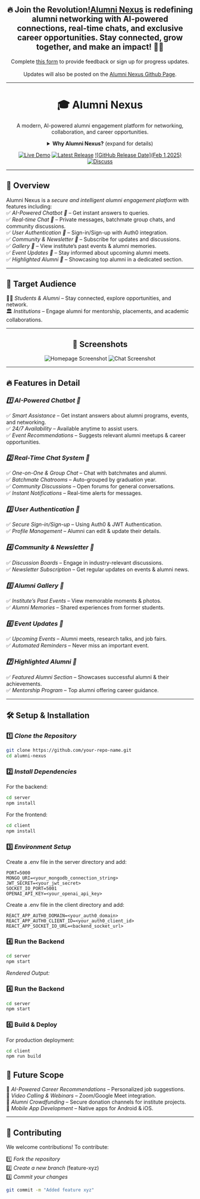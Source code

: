 <div align="center">
  <h2>🔥 Join the Revolution!<a href="#">Alumni Nexus</a> is redefining alumni networking with AI-powered connections, real-time chats, and exclusive career opportunities. Stay connected, grow together, and make an impact! 🚀💙</h2>
  <p>Complete <a href="https://docs.google.com/forms/d/1qpzW83s_cFEERsULgLghZYBppSewYk5CR3XP3O0xhFA/edit">this form</a> to provide feedback or sign up for progress updates.<br/><br/>
  Updates will also be posted on the <a href="#">Alumni Nexus Github Page</a>.</p>
</div>

---

<h1 align="center">🎓 Alumni Nexus</h1>

<div align="center">
  <p>A modern, AI-powered alumni engagement platform for networking, collaboration, and career opportunities.</p>

  <details>
  <summary><b>Why Alumni Nexus?</b> (expand for details)</summary>
  <p>Alumni Nexus is designed to *bridge the gap* between students, alumni, and institutions by offering *real-time networking, AI chatbot assistance, career opportunities, and event management*.</p>
  </details>

  [![Live Demo](https://img.shields.io/badge/-Live%20Demo-%2322A6F2)](#) 
  [![Latest Release](https://img.shields.io/github/v/tag/your-repo-name?label=Latest%20Release&style=social)](#)
  [![GitHub Release Date](Feb 1,2025)](#)
  [![Discuss](https://img.shields.io/badge/-Discuss-blue)](#)
</div>

---

## 🚀 Overview

Alumni Nexus is a *secure and intelligent alumni engagement platform* with features including:  
✅ *AI-Powered Chatbot 🤖* – Get instant answers to queries.  
✅ *Real-time Chat 💬* – Private messages, batchmate group chats, and community discussions.  
✅ *User Authentication 🔐* – Sign-in/Sign-up with Auth0 integration.  
✅ *Community & Newsletter 📰* – Subscribe for updates and discussions.  
✅ *Gallery 📸* – View institute’s past events & alumni memories.  
✅ *Event Updates 📅* – Stay informed about upcoming alumni meets.  
✅ *Highlighted Alumni 🌟* – Showcasing top alumni in a dedicated section.  

---

## 🎯 Target Audience

👨‍🎓 *Students & Alumni* – Stay connected, explore opportunities, and network.  
🏛 *Institutions* – Engage alumni for mentorship, placements, and academic collaborations.  

---

<h2 align="center">📸 Screenshots</h2>

<div align="center">
  <img src="https://via.placeholder.com/600x300" alt="Homepage Screenshot">
  <img src="https://via.placeholder.com/600x300" alt="Chat Screenshot">
</div>

---

## 🔥 Features in Detail

### *1️⃣ AI-Powered Chatbot 🤖*  
✅ *Smart Assistance* – Get instant answers about alumni programs, events, and networking.  
✅ *24/7 Availability* – Available anytime to assist users.  
✅ *Event Recommendations* – Suggests relevant alumni meetups & career opportunities.  

### *2️⃣ Real-Time Chat System 💬*  
✅ *One-on-One & Group Chat* – Chat with batchmates and alumni.  
✅ *Batchmate Chatrooms* – Auto-grouped by graduation year.  
✅ *Community Discussions* – Open forums for general conversations.  
✅ *Instant Notifications* – Real-time alerts for messages.  

### *3️⃣ User Authentication 🔐*  
✅ *Secure Sign-in/Sign-up* – Using Auth0 & JWT Authentication.  
✅ *Profile Management* – Alumni can edit & update their details.  

### *4️⃣ Community & Newsletter 📰*  
✅ *Discussion Boards* – Engage in industry-relevant discussions.  
✅ *Newsletter Subscription* – Get regular updates on events & alumni news.  

### *5️⃣ Alumni Gallery 📸*  
✅ *Institute’s Past Events* – View memorable moments & photos.  
✅ *Alumni Memories* – Shared experiences from former students.  

### *6️⃣ Event Updates 📅*  
✅ *Upcoming Events* – Alumni meets, research talks, and job fairs.  
✅ *Automated Reminders* – Never miss an important event.  

### *7️⃣ Highlighted Alumni 🌟*  
✅ *Featured Alumni Section* – Showcases successful alumni & their achievements.  
✅ *Mentorship Program* – Top alumni offering career guidance.  

---

## 🛠 Setup & Installation  

### 1️⃣ *Clone the Repository*  
``` bash
git clone https://github.com/your-repo-name.git
cd alumni-nexus
```


### 2️⃣ *Install Dependencies*
For the backend:
``` bash
cd server
npm install
```
For the frontend:
``` bash
cd client
npm install
```
### 3️⃣ *Environment Setup*
Create a .env file in the server directory and add:
```env
PORT=5000
MONGO_URI=<your_mongodb_connection_string>
JWT_SECRET=<your_jwt_secret>
SOCKET_IO_PORT=5001
OPENAI_API_KEY=<your_openai_api_key>
```
Create a .env file in the client directory and add:
```env
REACT_APP_AUTH0_DOMAIN=<your_auth0_domain>
REACT_APP_AUTH0_CLIENT_ID=<your_auth0_client_id>
REACT_APP_SOCKET_IO_URL=<backend_socket_url>
```
### 4️⃣ Run the Backend  
```bash
cd server
npm start
```
*Rendered Output:*  

### 4️⃣ Run the Backend  
```bash
cd server
npm start
```

### 6️⃣ Build & Deploy  

For production deployment:  
```bash
cd client
npm run build
```
## 🌟 Future Scope  

🚀 *AI-Powered Career Recommendations* – Personalized job suggestions.  
🚀 *Video Calling & Webinars* – Zoom/Google Meet integration.  
🚀 *Alumni Crowdfunding* – Secure donation channels for institute projects.  
🚀 *Mobile App Development* – Native apps for Android & iOS.  

---

## 🤝 Contributing  

We welcome contributions! To contribute:  

1️⃣ *Fork the repository*  
2️⃣ *Create a new branch* (feature-xyz)  
3️⃣ *Commit your changes*  
   ```bash
   git commit -m "Added feature xyz"
```
